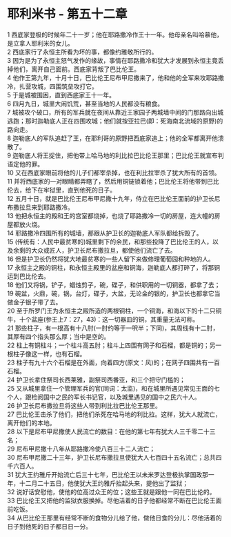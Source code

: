 # 耶利米书 - 第五十二章
  
 1 西底家登极的时候年二十一岁；他在耶路撒冷作王十一年。他母亲名叫哈慕他，是立拿人耶利米的女儿。  
 2 西底家行了永恒主所看为坏的事，都像约雅敬所行的。  
 3 因为是为了永恒主怒气发作的缘故，事情在耶路撒冷和犹大才发展到永恒主竟丢掉他们，离开自己面前。西底家背叛了巴比伦王。  
 4 他作王第九年，十月十日，巴比伦王尼布甲尼撒来了，他和他的全军来攻耶路撒冷，扎营攻城，四围筑垒攻打它。  
 5 于是城被围困，直到西底家王十一年。  
 6 四月九日，城里大闹饥荒，甚至当地的人民都没有粮食。  
 7 城被攻个破口，所有的军兵就在夜间从靠近王家园子两城墙中间的门那路向出城逃跑；那时迦勒底人正在四围攻城；他们就按亚拉巴(即：死海南北流域的原野)的路向走。  
 8 迦勒底人的军队追赶了王，在耶利哥的原野把西底家追上；他的全军都离开他溃散了。  
 9 迦勒底人将王捉住，把他带上哈马地的利比拉巴比伦王那里；巴比伦王就宣布判语定他的罪。  
 10 又在西底家眼前将他的儿子们都宰杀掉，也在利比拉宰杀了犹大所有的首领。  
 11 并将西底家的一对眼睛都弄瞎了，然后用铜链锁着他；巴比伦王将他带到巴比伦去，给下在牢狱里，直到他死的日子。  
 12 五月十日，就是巴比伦王尼布甲尼撒十九年，侍立在巴比伦王面前的护卫长尼布撒拉旦来到耶路撒冷。  
 13 他把永恒主的殿和王的宫室都烧掉，也烧了耶路撒冷一切的房屋，连大幢的房屋都放火烧。  
 14 耶路撒冷四围所有的城墙，那跟从护卫长的迦勒底人军队都给拆毁了。  
 15 (传统有：人民中最贫寒的)城里剩下的余民，和那些投降了巴比伦王的人，以及余剩的大众或匠人，护卫长尼布撒拉旦，都使他们流亡了去。  
 16 但是护卫长仍然将犹大地最贫寒的一些人留下来做修理葡萄园和种地的人。  
 17 永恒主之殿的铜柱，和永恒主殿里的盆座和铜海，迦勒底人都打碎了，将那铜运到巴比伦去。  
 18 他们又将锅，铲子，蜡烛剪子，碗，碟子，和供职用的一切铜器，都拿了去；  
 19 碗盆，火鼎，碗，锅，台灯，碟子，大盆，无论金的银的，护卫长也都拿它当做金子银子带了去。  
 20 至于所罗门王为永恒主之殿所造的两根铜柱，一个铜海，和海以下的十二只铜牛，十个盆座(参王上7：27，43)：这一切器皿的铜，其重量无法可称。  
 21 那些柱子，有一根高有十八肘(一肘约等于一呎半；下同)，其周线有十二肘，其厚有四个指头那么厚；当中是空的。  
 22 柱上有铜柱斗；一个柱斗高五肘；柱斗上四围有网子和石榴，都是铜的；另一根柱子像这一样，也有石榴。  
 23 柱子有九十六个石榴是在外面，向着四方(原文：风)的；在网子四围共有一百石榴。  
 24 护卫长拿住祭司长西莱雅，副祭司西番亚，和三个把守门槛的；  
 25 又从城里拿住一个管理军兵的官(同词：太监)，和在城里所遇见常见王面的七个人，跟检阅国中之民的军长书记官，以及城里遇见的国中之民六十人。  
 26 护卫长尼布撒拉旦将这些人带到利比拉巴比伦王那里。  
 27 巴比伦王击杀了他们，把他们杀死在哈马地的利比拉。这样，犹大人就流亡，离开他们的本地。  
 28 以下是尼布甲尼撒使人民流亡的数目：在他的第七年有犹大人三千零二十三名；  
 29 尼布甲尼撒十八年从耶路撒冷使八百三十二人流亡；  
 30 尼布甲尼撒二十三年，护卫长尼布撒拉旦使犹大人七百四十五名流亡；总共四千六百人。  
 31 犹大王约雅斤开始流亡后三十七年，巴比伦王以未米罗达登极执掌国政那一年，十二月二十五日，他使犹大王约雅斤抬起头来，提他出了监狱；  
 32 说好话安慰他，使他的位高过众王的位；这些王就是跟他一同在巴比伦的。  
 33 巴比伦王又把他的监狱衣服换掉。尽他活着的日子他都经常不断在巴比伦王面前吃饭。  
 34 从巴比伦王那里有经常不断的食物分儿给了他，做他日食的分儿：尽他活着的日子到他死的日子都日日一分。